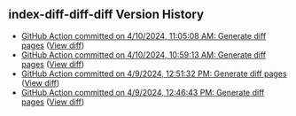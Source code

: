 ## index-diff-diff-diff Version History

* [GitHub Action committed on 4/10/2024, 11:05:08 AM: Generate diff pages](https://github.com/DanGahanCGI/DanGahanCGI.github.io/commit/89140c3f6b2b5834c52663661e9b8c37caeb1bdb) ([View diff](https://github.com/DanGahanCGI/DanGahanCGI.github.io/compare/b1636908e71d47ea374ed05663975ccd10623296...89140c3f6b2b5834c52663661e9b8c37caeb1bdb))
* [GitHub Action committed on 4/10/2024, 10:59:13 AM: Generate diff pages](https://github.com/DanGahanCGI/DanGahanCGI.github.io/commit/6b737de7fe38ff42a10198ce060250333741702c) ([View diff](https://github.com/DanGahanCGI/DanGahanCGI.github.io/compare/e80b761f7ac13110f1d7b18c01f4ea63cd892741...6b737de7fe38ff42a10198ce060250333741702c))
* [GitHub Action committed on 4/9/2024, 12:51:32 PM: Generate diff pages](https://github.com/DanGahanCGI/DanGahanCGI.github.io/commit/23379bab1382f349cc0f124cf0fe920f5302688c) ([View diff](https://github.com/DanGahanCGI/DanGahanCGI.github.io/compare/0e289027570836019d95e0d662cb64752a024afe...23379bab1382f349cc0f124cf0fe920f5302688c))
* [GitHub Action committed on 4/9/2024, 12:46:43 PM: Generate diff pages](https://github.com/DanGahanCGI/DanGahanCGI.github.io/commit/3bf39260d05bbc684b853e1490cc6c39092c35cd) ([View diff](https://github.com/DanGahanCGI/DanGahanCGI.github.io/compare/8c030498e1101eb53d549a031af88c13b9143e72...3bf39260d05bbc684b853e1490cc6c39092c35cd))
